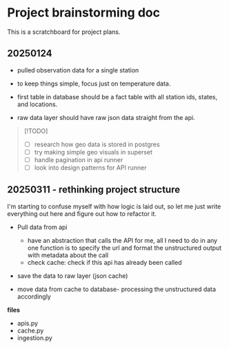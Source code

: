 # Project brainstorming doc 

This is a scratchboard for project plans.


## 20250124
- pulled observation data for a single station
- to keep things simple, focus just on temperature data. 

- first table in database should be a fact table with all station ids, states,
and locations.
- raw data layer should have raw json data straight from the api.


>[!TODO]
> - [ ] research how geo data is stored in postgres
> - [ ] try making simple geo visuals in superset 
> - [ ] handle pagination in api runner
> - [ ] look into design patterns for API runner


## 20250311 - rethinking project structure

I'm starting to confuse myself with how logic is laid out, so let me just write
everything out here and figure out how to refactor it. 

- Pull data from api
    - have an abstraction that calls the API for me, all I need to do in any one
      function is to specify the url and format the unstructured output with
      metadata about the call
    - check cache: check if this api has already been called

- save the data to raw layer (json cache)

- move data from cache to database- processing the unstructured data accordingly


**files**

- apis.py
- cache.py
- ingestion.py







